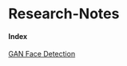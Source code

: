 # Research-Notes

#### Index

[GAN Face Detection](https://github.com/oraccc/Research-Notes/blob/master/GAN.md)

